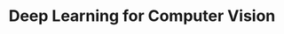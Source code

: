 ---
title: "Deep Learning for Computer Vision"
menu:
  sidebar:
    name: Course
    identifier: dlcv-course
    parent: dlcv-course-insa
    weight: 20
---